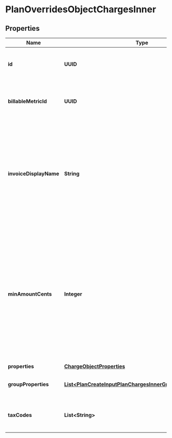 

# PlanOverridesObjectChargesInner


## Properties

| Name | Type | Description | Notes |
|------------ | ------------- | ------------- | -------------|
|**id** | **UUID** | Unique identifier of the charge created by Lago. |  [optional] |
|**billableMetricId** | **UUID** | Unique identifier of the billable metric created by Lago. |  [optional] |
|**invoiceDisplayName** | **String** | Specifies the name that will be displayed on an invoice. If no value is set for this field, the name of the actual charge will be used as the default display name. |  [optional] |
|**minAmountCents** | **Integer** | The minimum spending amount required for the charge, measured in cents and excluding any applicable taxes. It indicates the minimum amount that needs to be charged for each billing period. |  [optional] |
|**properties** | [**ChargeObjectProperties**](ChargeObjectProperties.md) |  |  [optional] |
|**groupProperties** | [**List&lt;PlanCreateInputPlanChargesInnerGroupPropertiesInner&gt;**](PlanCreateInputPlanChargesInnerGroupPropertiesInner.md) | All charge information, sorted by groups. |  [optional] |
|**taxCodes** | **List&lt;String&gt;** | List of unique code used to identify the taxes. |  [optional] |



